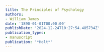```yaml
---
title: The Principles of Psychology
authors:
- William James
date: '1890-01-01T00:00:00'
publishDate: '2024-12-24T10:27:54.485734Z'
publication_types:
- manuscript
publication: '*Holt*'
---
```

